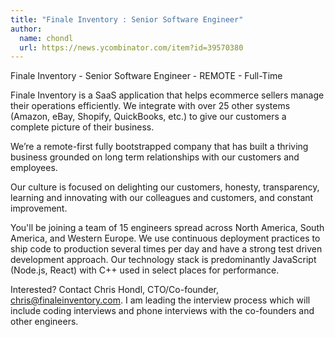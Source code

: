 ```yaml
---
title: "Finale Inventory : Senior Software Engineer"
author:
  name: chondl
  url: https://news.ycombinator.com/item?id=39570380
---
```

Finale Inventory - Senior Software Engineer - REMOTE - Full-Time

Finale Inventory is a SaaS application that helps ecommerce sellers manage their operations efficiently. We integrate with over 25 other systems (Amazon, eBay, Shopify, QuickBooks, etc.) to give our customers a complete picture of their business.

We’re a remote-first fully bootstrapped company that has built a thriving business grounded on long term relationships with our customers and employees.

Our culture is focused on delighting our customers, honesty, transparency, learning and innovating with our colleagues and customers, and constant improvement.

You&#x27;ll be joining a team of 15 engineers spread across North America, South America, and Western Europe. We use continuous deployment practices to ship code to production several times per day and have a strong test driven development approach. Our technology stack is predominantly JavaScript (Node.js, React) with C++ used in select places for performance.

Interested? Contact Chris Hondl, CTO&#x2F;Co-founder, chris@finaleinventory.com. I am leading the interview process which will include coding interviews and phone interviews with the co-founders and other engineers.
